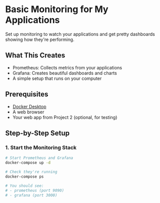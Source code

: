 # Basic Monitoring for My Applications

Set up monitoring to watch your applications and get pretty dashboards showing how they're performing.

## What This Creates
- Prometheus: Collects metrics from your applications
- Grafana: Creates beautiful dashboards and charts
- A simple setup that runs on your computer

## Prerequisites
- [Docker Desktop](https://www.docker.com/products/docker-desktop)
- A web browser
- Your web app from Project 2 (optional, for testing)

## Step-by-Step Setup

### 1. Start the Monitoring Stack
```bash
# Start Prometheus and Grafana
docker-compose up -d

# Check they're running
docker-compose ps

# You should see:
# - prometheus (port 9090)
# - grafana (port 3000)
